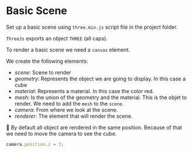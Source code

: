 # Basic Scene

Set up a basic scene using `three.min.js` script file in the project folder.

`ThreeJs` exports an object `THREE` (all caps).

To render a basic scene we need a `canvas` element.

We create the following elements:
- *scene*: Scene to render
- *geometry*: Represents the object we are going to display. In this case a cube
- *material*: Represents a material. In this case the color red.
- *mesh*: Is the union of the geometry and the material. This is the objet to render. We need to add the `mesh` to the `scene`.
- *camera*: From where we look at the scene.
- *renderer*: The element that will render the scene.

:movie_camera: By default all object are rendered in the same position. Because of that we need to move the camera to see the cube.

```javascript
camera.position.z = 3;
```

